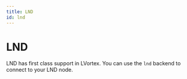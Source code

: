 ```yaml
---
title: LND
id: lnd
---
```


# LND

LND has first class support in LVortex. You can use the `lnd` backend to connect to your LND node.
